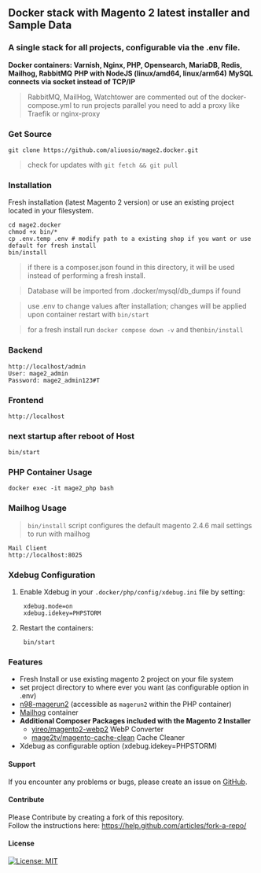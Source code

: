## Docker stack with Magento 2 latest installer and Sample Data
### A single stack for all projects, configurable via the .env file.
**Docker containers: Varnish, Nginx, PHP, Opensearch, MariaDB, Redis, Mailhog, RabbitMQ**
**PHP with NodeJS (linux/amd64, linux/arm64)**
**MySQL connects via socket instead of TCP/IP**
> RabbitMQ, MailHog, Watchtower are commented out of the docker-compose.yml
> to run projects parallel you need to add a proxy like Traefik or nginx-proxy

### Get Source

    git clone https://github.com/aliuosio/mage2.docker.git

> check for updates with `git fetch && git pull`

### Installation
  Fresh installation (latest Magento 2 version) or use an existing project located in your filesystem.
    
    cd mage2.docker
    chmod +x bin/*
    cp .env.temp .env # modify path to a existing shop if you want or use default for fresh install
    bin/install

> if there is a composer.json found in this directory, it will be used instead of performing a fresh install.

> Database will be imported from .docker/mysql/db_dumps if found
    
> use .env to change values after installation; changes will be applied upon container restart with `bin/start`

> for a fresh install run `docker compose down -v` and then`bin/install`

### Backend
    http://localhost/admin
    User: mage2_admin
    Password: mage2_admin123#T
    
### Frontend
    http://localhost
    
### next startup after reboot of Host
    bin/start

### PHP Container Usage
    
    docker exec -it mage2_php bash
    
### Mailhog Usage

> `bin/install` script configures the default magento 2.4.6 mail settings to run with mailhog

    Mail Client
    http://localhost:8025 


### Xdebug Configuration
1. Enable Xdebug in your `.docker/php/config/xdebug.ini` file by setting:
    
        xdebug.mode=on
        xdebug.idekey=PHPSTORM

2. Restart the containers:

        bin/start
    
### Features
* Fresh Install or use existing magento 2 project on your file system
* set project directory to where ever you want (as configurable option in .env)
* [n98-magerun2](https://github.com/netz98/n98-magerun) (accessible as `magerun2` within the PHP container)
* [Mailhog](https://github.com/mailhog/MailHog) container
* **Additional Composer Packages included with the Magento 2 Installer**
    * [yireo/magento2-webp2](https://github.com/yireo/Yireo_Webp2) WebP Converter
    * [mage2tv/magento-cache-clean](https://github.com/mage2tv/magento-cache-clean) Cache Cleaner
* Xdebug as configurable option (xdebug.idekey=PHPSTORM)




#### Support
If you encounter any problems or bugs, please create an issue on [GitHub](https://github.com/aliuosio/mage2.docker/issues).

#### Contribute
Please Contribute by creating a fork of this repository.  
Follow the instructions here: https://help.github.com/articles/fork-a-repo/

#### License
[![License: MIT](https://img.shields.io/badge/License-MIT-yellow.svg)](https://openng.de/source.org/licenses/MIT)
